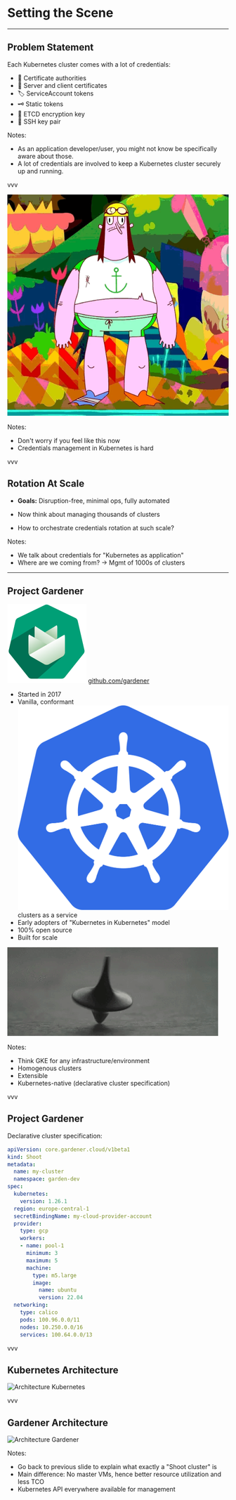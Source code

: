 # Setting the Scene

---

## Problem Statement

Each Kubernetes cluster comes with a lot of credentials:

- 🪪 Certificate authorities
- 📝 Server and client certificates
- 🏷️ ServiceAccount tokens
- 🗝️ Static tokens
- 🔐 ETCD encryption key
- 🔑 SSH key pair

Notes:
- As an application developer/user, you might not know be specifically aware about those.
- A lot of credentials are involved to keep a Kubernetes cluster securely up and running.

vvv

![Rotation](../assets/rotate.gif)

Notes:
- Don't worry if you feel like this now
- Credentials management in Kubernetes is hard

vvv

## Rotation At Scale

- **Goals:** Disruption-free, minimal ops, fully automated

- Now think about managing thousands of clusters

- How to orchestrate credentials rotation at such scale?

Notes:
- We talk about credentials for "Kubernetes as application"
- Where are we coming from? -> Mgmt of 1000s of clusters

---

## Project Gardener

![Gardener](../assets/gardener.svg) [github.com/gardener](https://github.com/gardener)

- Started in 2017
- Vanilla, conformant ![Kubernetes](../assets/kubernetes.svg) clusters as a service
- Early adopters of "Kubernetes in Kubernetes" model
- 100% open source
- Built for scale

![Inception](../assets/inception.gif)
<!-- .element style="width: 20%" -->

Notes:
- Think GKE for any infrastructure/environment
- Homogenous clusters
- Extensible
- Kubernetes-native (declarative cluster specification)

vvv

## Project Gardener

Declarative cluster specification:

```yaml
apiVersion: core.gardener.cloud/v1beta1
kind: Shoot
metadata:
  name: my-cluster
  namespace: garden-dev
spec:
  kubernetes:
    version: 1.26.1
  region: europe-central-1
  secretBindingName: my-cloud-provider-account
  provider:
    type: gcp
    workers:
    - name: pool-1
      minimum: 3
      maximum: 5
      machine:
        type: m5.large
        image:
          name: ubuntu
          version: 22.04
  networking:
    type: calico
    pods: 100.96.0.0/11
    nodes: 10.250.0.0/16
    services: 100.64.0.0/13
```

vvv

## Kubernetes Architecture

![Architecture Kubernetes](../assets/architecture-kubernetes.png)
<!-- .element: class="r-stretch" -->

vvv

## Gardener Architecture

![Architecture Gardener](../assets/architecture-gardener.png)
<!-- .element: class="r-stretch" -->

Notes:
- Go back to previous slide to explain what exactly a "Shoot cluster" is
- Main difference: No master VMs, hence better resource utilization and less TCO
- Kubernetes API everywhere available for management
